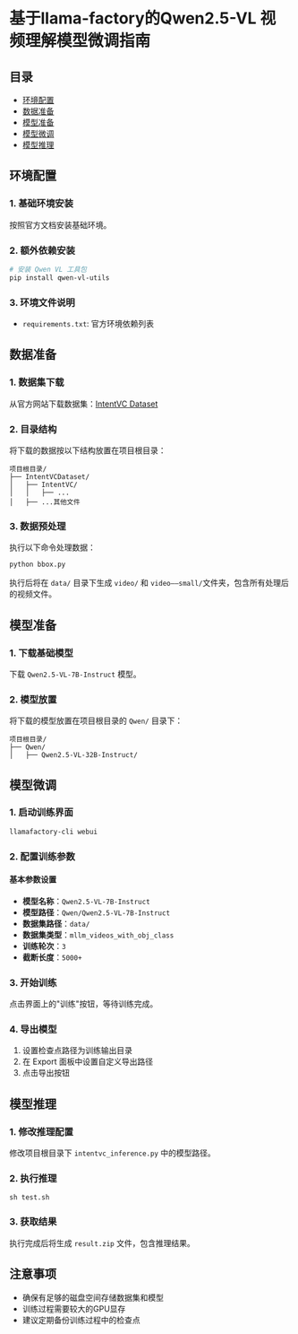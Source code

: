# 基于llama-factory的Qwen2.5-VL 视频理解模型微调指南

## 目录

- [环境配置](#环境配置)
- [数据准备](#数据准备)
- [模型准备](#模型准备)
- [模型微调](#模型微调)
- [模型推理](#模型推理)

## 环境配置

### 1. 基础环境安装

按照官方文档安装基础环境。

### 2. 额外依赖安装

```bash
# 安装 Qwen VL 工具包
pip install qwen-vl-utils
```

### 3. 环境文件说明

- `requirements.txt`: 官方环境依赖列表

## 数据准备

### 1. 数据集下载

从官方网站下载数据集：[IntentVC Dataset](https://sites.google.com/view/intentvc/dataset)

### 2. 目录结构

将下载的数据按以下结构放置在项目根目录：

```
项目根目录/
├── IntentVCDataset/
│   ├── IntentVC/
│   │   ├── ...
│   ├── ...其他文件
```

### 3. 数据预处理

执行以下命令处理数据：

```bash
python bbox.py

```

执行后将在 `data/` 目录下生成 `video/` 和 `video——small/`文件夹，包含所有处理后的视频文件。

## 模型准备

### 1. 下载基础模型

下载 `Qwen2.5-VL-7B-Instruct` 模型。

### 2. 模型放置

将下载的模型放置在项目根目录的 `Qwen/` 目录下：

```
项目根目录/
├── Qwen/
│   ├── Qwen2.5-VL-32B-Instruct/
```

## 模型微调

### 1. 启动训练界面

```bash
llamafactory-cli webui
```

### 2. 配置训练参数

#### 基本参数设置

- **模型名称**：`Qwen2.5-VL-7B-Instruct`
- **模型路径**：`Qwen/Qwen2.5-VL-7B-Instruct`
- **数据集路径**：`data/`
- **数据集类型**：`mllm_videos_with_obj_class`
- **训练轮次**：`3`
- **截断长度**：`5000+`

### 3. 开始训练

点击界面上的"训练"按钮，等待训练完成。

### 4. 导出模型

1. 设置检查点路径为训练输出目录
2. 在 Export 面板中设置自定义导出路径
3. 点击导出按钮

## 模型推理

### 1. 修改推理配置

修改项目根目录下 `intentvc_inference.py` 中的模型路径。

### 2. 执行推理

```
sh test.sh
```

### 3. 获取结果

执行完成后将生成 `result.zip` 文件，包含推理结果。

## 注意事项

- 确保有足够的磁盘空间存储数据集和模型
- 训练过程需要较大的GPU显存
- 建议定期备份训练过程中的检查点
